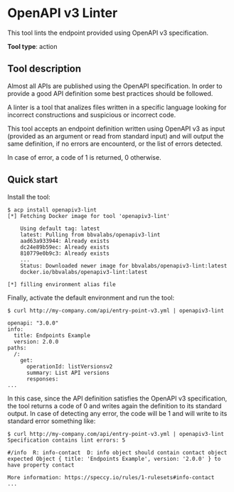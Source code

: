 # OpenAPI v3 Linter

This tool lints the endpoint provided using OpenAPI v3 specification.

**Tool type**: action

## Tool description

Almost all APIs are published using the OpenAPI specification. In order to
provide a good API definition some best practices should be followed.

A linter is a tool that analizes files written in a specific language looking
for incorrect constructions and suspicious or incorrect code.

This tool accepts an endpoint definition written using OpenAPI v3 as input
(provided as an argument or read from standard input) and will output the same
definition, if no errors are encounterd, or the list of errors detected.

In case of error, a code of 1 is returned, 0 otherwise.

## Quick start

Install the tool:

```console
$ acp install openapiv3-lint
[*] Fetching Docker image for tool 'openapiv3-lint'

    Using default tag: latest
    latest: Pulling from bbvalabs/openapiv3-lint
    aad63a933944: Already exists
    dc24e89b59ec: Already exists
    810779e0b9c3: Already exists
    ...
    Status: Downloaded newer image for bbvalabs/openapiv3-lint:latest
    docker.io/bbvalabs/openapiv3-lint:latest

[*] filling environment alias file
```

Finally, activate the default environment and run the tool:

```console
$ curl http://my-company.com/api/entry-point-v3.yml | openapiv3-lint

openapi: "3.0.0"
info:
  title: Endpoints Example
  version: 2.0.0
paths:
  /:
    get:
      operationId: listVersionsv2
      summary: List API versions
      responses:
...
```

In this case, since the API definition satisfies the OpenAPI v3 specification,
the tool returns a code of 0 and writes again the definition to its standard
output. In case of detecting any error, the code will be 1 and will write to
its standard error something like:

```console
$ curl http://my-company.com/api/entry-point-v3.yml | openapiv3-lint
Specification contains lint errors: 5

#/info  R: info-contact  D: info object should contain contact object
expected Object { title: 'Endpoints Example', version: '2.0.0' } to have property contact

More information: https://speccy.io/rules/1-rulesets#info-contact
...
```
